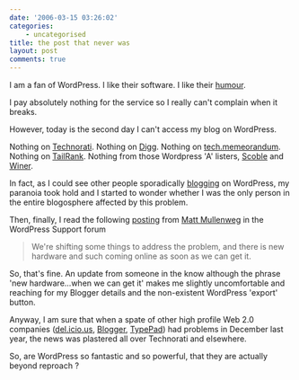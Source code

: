 ```yaml
---
date: '2006-03-15 03:26:02'
categories:
    - uncategorised
title: the post that never was
layout: post
comments: true
---
```

I am a fan of WordPress. I like their software. I like their
[humour](http://www.nbrightside.com/blog/2006/03/12/wordpress-humour/).

I pay absolutely nothing for the service so I really can't complain when
it breaks.

However, today is the second day I can't access my blog on WordPress.

Nothing on [Technorati](http://technorati.com/). Nothing on
[Digg](http://digg.com/). Nothing on
[tech.memeorandum](http://tech.memeorandum.com/). Nothing on
[TailRank](http://tailrank.com/). Nothing from those Wordpress 'A'
listers, [Scoble](http://scobleizer.wordpress.com/) and
[Winer](http://scripting.wordpress.com/).

In fact, as I could see other people sporadically
[blogging](http://lorelle.wordpress.com/2006/03/13/probloggers-blogging-for-beginners-series/)
on WordPress, my paranoia took hold and I started to wonder whether I
was the only person in the entire blogosphere affected by this problem.

Then, finally, I read the following
[posting](http://wordpress.com/forums/topic.php?id=1029&replies=6) from
[Matt Mullenweg](http://photomatt.net/) in the WordPress Support forum

> We're shifting some things to address the problem, and there is new
> hardware and such coming online as soon as we can get it.

So, that's fine. An update from someone in the know although the phrase
'new hardware...when we can get it' makes me slightly uncomfortable and
reaching for my Blogger details and the non-existent WordPress 'export'
button.

Anyway, I am sure that when a spate of other high profile Web 2.0
companies
([del.icio.us](http://blog.del.icio.us/blog/2005/12/index.html),
[Blogger](http://buzz.blogger.com/2005/12/blogspot-is-happy-again.html),
[TypePad](http://www.sixapart.com/typepad/news/2005/12/recap_of_friday_1.html))
had problems in December last year, the news was plastered all over
Technorati and elsewhere.

So, are WordPress so fantastic and so powerful, that they are actually
beyond reproach ?
